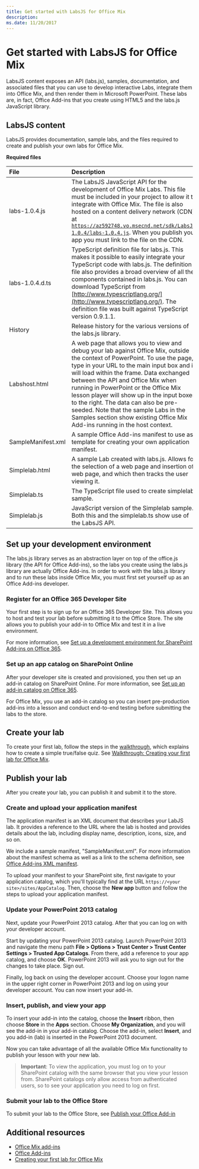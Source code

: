 ```yaml
---
title: Get started with LabsJS for Office Mix
description: 
ms.date: 11/20/2017 
---
```



# Get started with LabsJS for Office Mix



LabsJS content exposes an API (labs.js), samples, documentation, and associated files that you can use to develop interactive Labs, integrate them into Office Mix, and then render them in Microsoft PowerPoint. These labs are, in fact, Office Add-ins that you create using HTML5 and the labs.js JavaScript library.

## LabsJS content

LabsJS provides documentation, sample labs, and the files required to create and publish your own labs for Office Mix.


**Required files**


|**File**|**Description**|
|:-----|:-----|
|labs-1.0.4.js|The LabsJS JavaScript API for the development of Office Mix Labs. This file must be included in your project to allow it to integrate with Office Mix. The file is also hosted on a content delivery network (CDN) at  <code>https://az592748.vo.msecnd.net/sdk/LabsJS-1.0.4/labs-1.0.4.js</code>. When you publish your app you must link to the file on the CDN.|
|labs-1.0.4.d.ts|TypeScript definition file for labs.js. This makes it possible to easily integrate your TypeScript code with labs.js. The definition file also provides a broad overview of all the components contained in labs.js. You can download TypeScript from [http://www.typescriptlang.org/](http://www.typescriptlang.org/). The definition file was built against TypeScript version 0.9.1.1.|
|History|Release history for the various versions of the labs.js library.|
|Labshost.html|A web page that allows you to view and debug your lab against Office Mix, outside the context of PowerPoint. To use the page, type in your URL to the main input box and it will load within the frame. Data exchanged between the API and Office Mix when running in PowerPoint or the Office Mix lesson player will show up in the input boxes to the right. The data can also be pre-seeded. Note that the sample Labs in the Samples section show existing Office Mix Add-ins running in the host context.|
|SampleManifest.xml|A sample Office Add-ins manifest to use as a template for creating your own application manifest.|
|Simplelab.html|A sample Lab created with labs.js. Allows for the selection of a web page and insertion of a web page, and which then tracks the user viewing it.|
|Simplelab.ts|The TypeScript file used to create simplelab sample.|
|Simplelab.js|JavaScript version of the Simplelab sample. Both this and the simplelab.ts show use of the LabsJS API.|

## Set up your development environment

The labs.js library serves as an abstraction layer on top of the office.js library (the API for Office Add-ins), so the labs you create using the labs.js library are actually Office Add-ins. In order to work with the labs.js library and to run these labs inside Office Mix, you must first set yourself up as an Office Add-ins developer.


### Register for an Office 365 Developer Site

Your first step is to sign up for an Office 365 Developer Site. This allows you to host and test your lab before submitting it to the Office Store. The site allows you to publish your add-in to Office Mix and test it in a live environment.

For more information, see [Set up a development environment for SharePoint Add-ins on Office 365](http://msdn.microsoft.com/library/b22ce52a-ae9e-4831-9b68-c9210af6dc54%28Office.15%29.aspx). 


### Set up an app catalog on SharePoint Online

After your developer site is created and provisioned, you then set up an add-in catalog on SharePoint Online. For more information, see [Set up an add-in catalog on Office 365](../../publish/publish-task-pane-and-content-add-ins-to-an-add-in-catalog.md).

For Office Mix, you use an add-in catalog so you can insert pre-production add-ins into a lesson and conduct end-to-end testing before submitting the labs to the store.


## Create your lab

To create your first lab, follow the steps in the [walkthrough](../../powerpoint/office-mix/creating-your-first-lab-for-office-mix.md), which explains how to create a simple true/false quiz. See [Walkthrough: Creating your first lab for Office Mix](../../powerpoint/office-mix/creating-your-first-lab-for-office-mix.md).


## Publish your lab

After you create your lab, you can publish it and submit it to the store.


### Create and upload your application manifest

The application manifest is an XML document that describes your LabJS lab. It provides a reference to the URL where the lab is hosted and provides details about the lab, including display name, description, icons, size, and so on.

We include a sample manifest, "SampleManifest.xml". For more information about the manifest schema as well as a link to the schema definition, see [Office Add-ins XML manifest](../../overview/add-in-manifests.md).

To upload your manifest to your SharePoint site, first navigate to your application catalog, which you'll typically find at the URL <code>https://\<your site\>/sites/AppCatalog</code>. Then, choose the  **New app** button and follow the steps to upload your application manifest.


### Update your PowerPoint 2013 catalog

Next, update your PowerPoint 2013 catalog. After that you can log on with your developer account.

Start by updating your PowerPoint 2013 catalog. Launch PowerPoint 2013 and navigate the menu path  **File > Options > Trust Center > Trust Center Settings > Trusted App Catalogs**. From there, add a reference to your app catalog, and choose  **OK**. PowerPoint 2013 will ask you to sign out for the changes to take place. Sign out.

Finally, log back on using the developer account. Choose your logon name in the upper right corner in PowerPoint 2013 and log on using your developer account. You can now insert your add-in.


### Insert, publish, and view your app

To insert your add-in into the catalog, choose the  **Insert** ribbon, then choose **Store** in the **Apps** section. Choose **My Organization**, and you will see the add-in in your add-in catalog. Choose the add-in, select  **Insert**, and you add-in (lab) is inserted in the PowerPoint 2013 document.

Now you can take advantage of all the available Office Mix functionality to publish your lesson with your new lab.


 >**Important**:  To view the application, you must log on to your SharePoint catalog with the same browser that you view your lesson from. SharePoint catalogs only allow access from authenticated users, so to see your application you need to log on first. 


### Submit your lab to the Office Store

To submit your lab to the Office Store, see [Publish your Office Add-in](../../publish/publish.md)


## Additional resources

- [Office Mix add-ins](../../powerpoint/office-mix/office-mix-add-ins.md)
- [Office Add-ins](../../overview/office-add-ins.md)
- [Creating your first lab for Office Mix](../../powerpoint/office-mix/creating-your-first-lab-for-office-mix.md)
    
